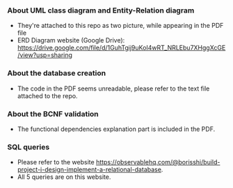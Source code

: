 ### About UML class diagram and Entity-Relation diagram
- They're attached to this repo as two picture, while appearing in the PDF file
- ERD Diagram website (Google Drive): https://drive.google.com/file/d/1GuhTgij9uKoI4wRT_NRLEbu7XHggXcGE/view?usp=sharing
### About the database creation
- The code in the PDF seems unreadable, please refer to the text file attached to the repo.
### About the BCNF validation
- The functional dependencies explanation part is included in the PDF. 
### SQL queries
- Please refer to the website https://observablehq.com/@borisshi/build-project-i-design-implement-a-relational-database.
- All 5 queries are on this website. 
